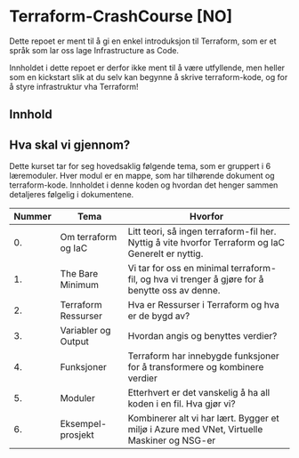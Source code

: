 # Terraform-CrashCourse [NO]

Dette repoet er ment til å gi en enkel introduksjon til Terraform, som er et språk som lar oss lage Infrastructure as Code.

Innholdet i dette repoet er derfor ikke ment til å være utfyllende, men heller som en kickstart slik at du selv kan begynne å skrive terraform-kode, og for å styre infrastruktur vha Terraform!

## Innhold

## Hva skal vi gjennom?

Dette kurset tar for seg hovedsaklig følgende tema, som er gruppert i 6 læremoduler. Hver modul er en mappe, som har tilhørende dokument og terraform-kode. Innholdet i denne koden og hvordan det henger sammen detaljeres følgelig i dokumentene.

| Nummer | Tema | Hvorfor |
| - | - | -|
| 0. | Om terraform og IaC | Litt teori, så ingen terraform-fil her. Nyttig å vite hvorfor Terraform og IaC Generelt er nyttig. |
| 1. | The Bare Minimum | Vi tar for oss en minimal terraform-fil, og hva vi trenger å gjøre for å benytte oss av denne. |
| 2. | Terraform Ressurser | Hva er Ressurser i Terraform og hva er de bygd av? |
| 3. | Variabler og Output | Hvordan angis og benyttes verdier? |
| 4. | Funksjoner | Terraform har innebygde funksjoner for å transformere og kombinere verdier |
| 5. | Moduler | Etterhvert er det vanskelig å ha all koden i en fil. Hva gjør vi? |
| 6. | Eksempel-prosjekt | Kombinerer alt vi har lært. Bygger et miljø i Azure med VNet, Virtuelle Maskiner og NSG-er |
